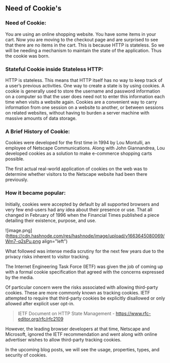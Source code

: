 ## Need of Cookie's

### Need of Cookie: 

You are using an online shopping website. You have some items in your cart. Now you are moving to the checkout page and are surprised to see that there are no items in the cart. This is because HTTP is stateless. So we will be needing a mechanism to maintain the state of the application. Thus the cookie was born. 

### Stateful Cookie inside Stateless HTTP:

HTTP is stateless. This means that HTTP itself has no way to keep track of a user’s previous activities. One way to create a state is by using cookies. A cookie is generally used to store the username and password information on a computer so that the user does need not to enter this information each time when visits a website again. Cookies are a convenient way to carry information from one session on a website to another, or between sessions on related websites, without having to burden a server machine with massive amounts of data storage.


### A Brief History of Cookie: 

Cookies were developed for the first time in 1994 by Lou Montulli, an employee of Netscape Communications. Along with John Giannandrea, Lou developed cookies as a solution to make e-commerce shopping carts possible.

The first actual real-world application of cookies on the web was to determine whether visitors to the Netscape website had been there previously.

### How it became popular:

Initially, cookies were accepted by default by all supported browsers and very few end-users had any idea about their presence or use. That all changed in February of 1996 when the Financial Times published a piece detailing their existence, purpose, and use.


![image.png](https://cdn.hashnode.com/res/hashnode/image/upload/v1663645080069/Wm7-q2sPu.png align="left")

What followed was intense media scrutiny for the next few years due to the privacy risks inherent to visitor tracking.

The Internet Engineering Task Force (IETF) was given the job of coming up with a formal cookie specification that agreed with the concerns expressed by the media.

Of particular concern were the risks associated with allowing third-party cookies. These are more commonly known as tracking cookies. IETF attempted to require that third-party cookies be explicitly disallowed or only allowed after explicit user opt-in.

> IETF Document on HTTP State Management - https://www.rfc-editor.org/rfc/rfc2109

However, the leading browser developers at that time, Netscape and Microsoft, ignored the IETF recommendation and went along with online advertiser wishes to allow third-party tracking cookies.

In the upcoming blog posts, we will see the usage, properties, types, and security of cookies. 